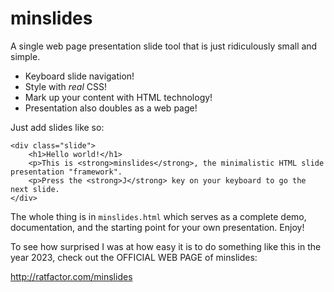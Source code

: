 # minslides

A single web page presentation slide tool that is just ridiculously small and simple.

* Keyboard slide navigation!
* Style with _real_ CSS!
* Mark up your content with HTML technology!
* Presentation also doubles as a web page!

Just add slides like so:

```
<div class="slide">
	<h1>Hello world!</h1>
    <p>This is <strong>minslides</strong>, the minimalistic HTML slide presentation "framework".
    <p>Press the <strong>J</strong> key on your keyboard to go the next slide.
</div>
```

The whole thing is in `minslides.html` which serves as a complete demo, documentation, and
the starting point for your own presentation. Enjoy!

To see how surprised I was at how easy it is to do something like this in the year 2023, check out
the OFFICIAL WEB PAGE of minslides:

http://ratfactor.com/minslides
